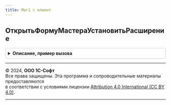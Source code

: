 ```yaml
---
title: Маг1 с клиент
---
```



## ОткрытьФормуМастераУстановитьРасширение
<details style="margin: 1em 0; padding: 0.5em; border: 1px solid #ccc; border-radius: 6px;">

<summary style="font-weight: bold; cursor: pointer;">Описание, пример вызова</summary>

```bsl

// Обработчик команды запуска процедуры проверки наличия и установки расширения mag1c
// Можно использовать в командах, создаваемых в конфигурации
//
Процедура ОткрытьФормуМастераУстановитьРасширение() Экспорт
```

Пример вызова
```bsl
Маг1СКлиент.ОткрытьФормуМастераУстановитьРасширение() 
```
</details>

---

© 2024, **ООО 1С-Софт**  
Все права защищены. Эта программа и сопроводительные материалы предоставляются  
в соответствии с условиями лицензии [Attribution 4.0 International (CC BY 4.0)](https://creativecommons.org/licenses/by/4.0/legalcode).

---
